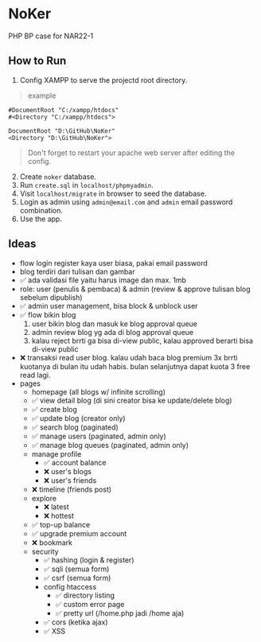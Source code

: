 # NoKer

PHP BP case for NAR22-1

## How to Run

1. Config XAMPP to serve the projectd root directory.

> example

```
#DocumentRoot "C:/xampp/htdocs"
#<Directory "C:/xampp/htdocs">

DocumentRoot "D:\GitHub\NoKer"
<Directory "D:\GitHub\NoKer">
```

> Don't forget to restart your apache web server after editing the config.

2. Create `noker` database.
3. Run `create.sql` in `localhost/phpmyadmin`.
4. Visit `localhost/migrate` in browser to seed the database.
5. Login as admin using `admin@email.com` and `admin` email password combination.
6. Use the app.

## Ideas

- flow login register kaya user biasa, pakai email password
- blog terdiri dari tulisan dan gambar
- ✅ ada validasi file yaitu harus image dan max. 1mb
- role: user (penulis & pembaca) & admin (review & approve tulisan blog sebelum dipublish)
- ✅ admin user management, bisa block & unblock user
- ✅ flow bikin blog
  1. user bikin blog dan masuk ke blog approval queue
  2. admin review blog yg ada di blog approval queue
  3. kalau reject brrti ga bisa di-view public, kalau approved berarti bisa di-view public
- ❌ transaksi read user blog. kalau udah baca blog premium 3x brrti kuotanya di bulan itu udah habis. bulan selanjutnya dapat kuota 3 free read lagi.
- pages
  -  homepage (all blogs w/ infinite scrolling)
    - ✅ view detail blog (di sini creator bisa ke update/delete blog)
    - ✅ create blog
    - ✅ update blog (creator only)
    - ✅ search blog (paginated)
    - ✅ manage users (paginated, admin only)
    - ✅ manage blog queues (paginated, admin only)
    - manage profile
      - ✅ account balance
      - ❌ user's blogs
      - ❌ user's friends
    - ❌ timeline (friends post)
    - explore
      - ❌ latest
      - ❌ hottest
    - ✅ top-up balance
    - ✅ upgrade premium account
    - ❌ bookmark
  - security
    - ✅ hashing (login & register)
    - ✅ sqli (semua form)
    - ✅ csrf (semua form)
    - config htaccess
       - ✅ directory listing
       - ✅ custom error page
       - ✅ pretty url (/home.php jadi /home aja)
    - ✅ cors (ketika ajax)
    - ✅ XSS
